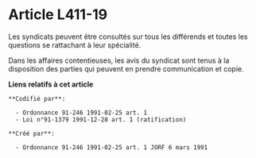 # Article L411-19

Les syndicats peuvent être consultés sur tous les différends et toutes les questions se rattachant à leur spécialité.

Dans les affaires contentieuses, les avis du syndicat sont tenus à la disposition des parties qui peuvent en prendre
communication et copie.

**Liens relatifs à cet article**

	**Codifié par**:

	  - Ordonnance 91-246 1991-02-25 art. 1
	  - Loi n°91-1379 1991-12-28 art. 1 (ratification)

	**Créé par**:

	  - Ordonnance 91-246 1991-02-25 art. 1 JORF 6 mars 1991
